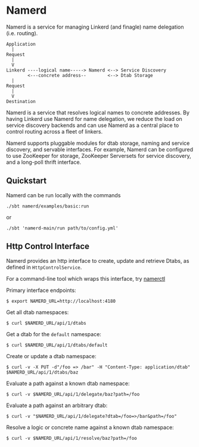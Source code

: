 # Namerd #

Namerd is a service for managing Linkerd (and finagle) name delegation
(i.e. routing).

```
Application
  |
Request
  |
  V
Linkerd ----logical name-----> Namerd <--> Service Discovery
        <---concrete address--        <--> Dtab Storage
  |
Request
  |
  V
Destination
```

Namerd is a service that resolves logical names to concrete addresses.  By
having Linkerd use Namerd for name delegation, we reduce the load on service
discovery backends and can use Namerd as a central place to control routing
across a fleet of linkers.

Namerd supports pluggable modules for dtab storage, naming and service
discovery, and servable interfaces.  For example, Namerd can be configured to
use ZooKeeper for storage, ZooKeeper Serversets for service discovery, and
a long-poll thrift interface.

## Quickstart ##

Namerd can be run locally with the commands

```
./sbt namerd/examples/basic:run
```
or
```
./sbt 'namerd-main/run path/to/config.yml'
```

## Http Control Interface ##

Namerd provides an http interface to create, update and retrieve Dtabs, as
defined in `HttpControlService`.

For a command-line tool which wraps this interface, try
[namerctl](https://github.com/linkerd/namerctl)

Primary interface endpoints:

```
$ export NAMERD_URL=http://localhost:4180
```

Get all dtab namespaces:

```
$ curl $NAMERD_URL/api/1/dtabs
```

Get a dtab for the `default` namespace:

```
$ curl $NAMERD_URL/api/1/dtabs/default
```

Create or update a dtab namespace:

```
$ curl -v -X PUT -d"/foo => /bar" -H "Content-Type: application/dtab" $NAMERD_URL/api/1/dtabs/baz
```

Evaluate a path against a known dtab namespace:

```
$ curl -v $NAMERD_URL/api/1/delegate/baz?path=/foo
```

Evaluate a path against an arbitrary dtab:

```
$ curl -v "$NAMERD_URL/api/1/delegate?dtab=/foo=>/bar&path=/foo"
```

Resolve a logic or concrete name against a known dtab namespace:

```
$ curl -v $NAMERD_URL/api/1/resolve/baz?path=/foo
```
